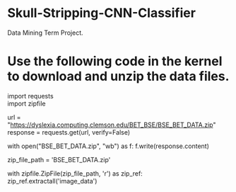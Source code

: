 # Skull-Stripping-CNN-Classifier
Data Mining Term Project.


# Use the following code in the kernel to download and unzip the data files.

import requests <br>
import zipfile

url = "https://dyslexia.computing.clemson.edu/BET_BSE/BSE_BET_DATA.zip"
response = requests.get(url, verify=False)

with open("BSE_BET_DATA.zip", "wb") as f:
  f.write(response.content)

zip_file_path = 'BSE_BET_DATA.zip'

with zipfile.ZipFile(zip_file_path, 'r') as zip_ref:
  zip_ref.extractall('image_data')
